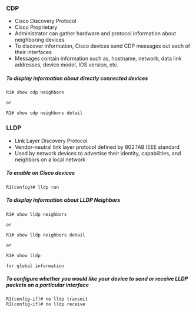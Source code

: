 ### CDP
- Cisco Discovery Protocol
- Cisco Proprietary 
- Administrator can gather hardware and protocol information about neighboring devices
- To discover information, Cisco devices send CDP messages out each of their interfaces
- Messages contain information such as, hostname, network, data link addresses, device model, IOS version, etc.

##### To display information about directly connected devices 
```
R1# show cdp neighbors 

or 

R1# show cdp neighbors detail 
```

### LLDP
- Link Layer Discovery Protocol
- Vendor-neutral link layer protocol defined by 802.1AB IEEE standard
- Used by network devices to advertise their identity, capabilities, and neighbors on a local network

##### To enable on Cisco devices 
```
R1(config)# lldp run 
```

##### To display information about LLDP Neighbors 
```
R1# show lldp neighbors

or 

R1# show lldp neighbors detail 

or 

R1# show lldp 

for global information 
```

##### To configure whether you would like your device to send or receive LLDP packets on a particular interface
```
R1(config-if)# no lldp transmit
R1(config-if)# no lldp receive 
```

